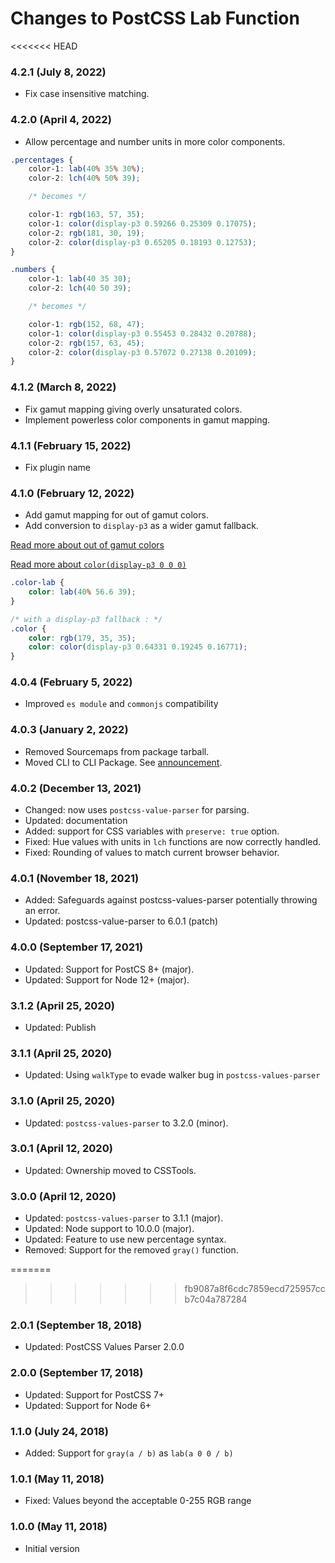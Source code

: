 # Changes to PostCSS Lab Function

<<<<<<< HEAD
### 4.2.1 (July 8, 2022)

- Fix case insensitive matching.

### 4.2.0 (April 4, 2022)

- Allow percentage and number units in more color components.

```css
.percentages {
	color-1: lab(40% 35% 30%);
	color-2: lch(40% 50% 39);

	/* becomes */

	color-1: rgb(163, 57, 35);
	color-1: color(display-p3 0.59266 0.25309 0.17075);
	color-2: rgb(181, 30, 19);
	color-2: color(display-p3 0.65205 0.18193 0.12753);
}

.numbers {
	color-1: lab(40 35 30);
	color-2: lch(40 50 39);

	/* becomes */

	color-1: rgb(152, 68, 47);
	color-1: color(display-p3 0.55453 0.28432 0.20788);
	color-2: rgb(157, 63, 45);
	color-2: color(display-p3 0.57072 0.27138 0.20109);
}
```

### 4.1.2 (March 8, 2022)

- Fix gamut mapping giving overly unsaturated colors.
- Implement powerless color components in gamut mapping.

### 4.1.1 (February 15, 2022)

- Fix plugin name

### 4.1.0 (February 12, 2022)

- Add gamut mapping for out of gamut colors.
- Add conversion to `display-p3` as a wider gamut fallback.

[Read more about out of gamut colors](https://github.com/csstools/postcss-plugins/blob/main/plugins/postcss-lab-function/README.md#out-of-gamut-colors)

[Read more about `color(display-p3 0 0 0)`](https://developer.mozilla.org/en-US/docs/Web/CSS/color_value/color())

```css
.color-lab {
	color: lab(40% 56.6 39);
}

/* with a display-p3 fallback : */
.color {
	color: rgb(179, 35, 35);
	color: color(display-p3 0.64331 0.19245 0.16771);
}
```

### 4.0.4 (February 5, 2022)

- Improved `es module` and `commonjs` compatibility

### 4.0.3 (January 2, 2022)

- Removed Sourcemaps from package tarball.
- Moved CLI to CLI Package. See [announcement](https://github.com/csstools/postcss-plugins/discussions/121).

### 4.0.2 (December 13, 2021)

- Changed: now uses `postcss-value-parser` for parsing.
- Updated: documentation
- Added: support for CSS variables with `preserve: true` option.
- Fixed: Hue values with units in `lch` functions are now correctly handled.
- Fixed: Rounding of values to match current browser behavior.

### 4.0.1 (November 18, 2021)

- Added: Safeguards against postcss-values-parser potentially throwing an error.
- Updated: postcss-value-parser to 6.0.1 (patch)

### 4.0.0 (September 17, 2021)

- Updated: Support for PostCS 8+ (major).
- Updated: Support for Node 12+ (major).

### 3.1.2 (April 25, 2020)

- Updated: Publish

### 3.1.1 (April 25, 2020)

- Updated: Using `walkType` to evade walker bug in `postcss-values-parser`

### 3.1.0 (April 25, 2020)

- Updated: `postcss-values-parser` to 3.2.0 (minor).

### 3.0.1 (April 12, 2020)

- Updated: Ownership moved to CSSTools.

### 3.0.0 (April 12, 2020)

- Updated: `postcss-values-parser` to 3.1.1 (major).
- Updated: Node support to 10.0.0 (major).
- Updated: Feature to use new percentage syntax.
- Removed: Support for the removed `gray()` function.

=======
>>>>>>> fb9087a8f6cdc7859ecd725957ccb7c04a787284
### 2.0.1 (September 18, 2018)

- Updated: PostCSS Values Parser 2.0.0

### 2.0.0 (September 17, 2018)

- Updated: Support for PostCSS 7+
- Updated: Support for Node 6+

### 1.1.0 (July 24, 2018)

- Added: Support for `gray(a / b)` as `lab(a 0 0 / b)`

### 1.0.1 (May 11, 2018)

- Fixed: Values beyond the acceptable 0-255 RGB range

### 1.0.0 (May 11, 2018)

- Initial version

